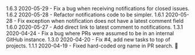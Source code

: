 1.6.3 2020-05-29
    - Fix a bug when receiving notifications for closed issues.
1.6.2 2020-05-28
    - Refactor notifications code to be simpler.
1.6.1 2020-05-28
    - Fix exception when notification does not have a latest comment field
1.6.0 2020-05-27
    - Add direct link to latest comment to notifications.
1.3.1 2020-04-24
    - Fix a bug where PRs were assumed to be in an internal GitHub instance.
1.3.0 2020-04-20
    - Fix #4, add new tasks to top of projects.
1.1.1 2020-04-19
    - Fixed hard-coded org name in PR search. :facepalm:
